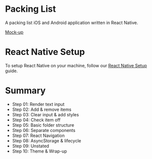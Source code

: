 # Packing List

A packing list iOS and Android application written in React Native.

[Mock-up](http://infinitered.invisionapp.com/share/XDLOCSGVRA4#/304928298_list)

# React Native Setup

To setup React Native on your machine, follow our [React Native Setup](https://github.com/infinitered/packing-list/blob/master/docs/react-native-setup.md) guide.

# Summary

- Step 01: Render text input
- Step 02: Add & remove items
- Step 03: Clear input & add styles
- Step 04: Check item off
- Step 05: Basic folder structure
- Step 06: Separate components
- Step 07: React Navigation
- Step 08: AsyncStorage & lifecycle
- Step 09: Unstated
- Step 10: Theme & Wrap-up

